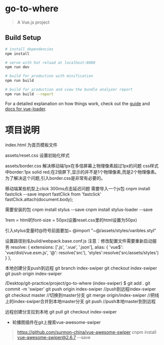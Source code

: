 # go-to-where

> A Vue.js project

## Build Setup

``` bash
# install dependencies
npm install

# serve with hot reload at localhost:8080
npm run dev

# build for production with minification
npm run build

# build for production and view the bundle analyzer report
npm run build --report
```

For a detailed explanation on how things work, check out the [guide](http://vuejs-templates.github.io/webpack/) and [docs for vue-loader](http://vuejs.github.io/vue-loader).

# 项目说明
index.html 为首页模板文件

assets/reset.css 设置初始化样式

assets/border.css 解决移动端1px在多倍屏幕上物理像素超过1px的问题
css样式中border:1px solid red;在2倍屏下,显示的并不是1个物理像素,而是2个物理像素。为了解决这个问题,引入border.css是非常有必要的。

移动端某些机型上click 300ms点击延迟问题 需要导入一个js包
 cnpm install fastclick --save
import fastClick from 'fastclick'
fastClick.attach(document.body);

需要安装的包
cnpm install stylus --save
cnpm install stylus-loader --save

1rem = html的font-size = 50px(设置reset.css里的html设置为50px)

引入stylus变量时@符号前面要加~
@import "~@/assets/styles/varibles.styl"

设置路径别名build/webpack.base.conf.js
注意：修改配置文件需要重新启动服务
resolve: {
    extensions: ['.js', '.vue', '.json'],
    alias: {
      'vue$': 'vue/dist/vue.esm.js',
      '@': resolve('src'),
      'styles':resolve('src/assets/styles')
    }
  },

本地创建分支push到远程
git branch index-swiper
git checkout index-swiper
git push origin index-swiper

/Desktop/git-practice/project/go-to-where (index-swiper)
$ git add .
git commit -m 'swiper'
git push origin index-swiper  //push到远程index-swiper
git checkout master           //切换到master分支 
git merge origin/index-swiper //把线上的index-swiper合并到本地master分支
git push  //push本地master到到远程


远程创建分支拉到本地
git pull
git checkout index-swiper



- 轮播图插件在git上搜索vue-awesome-swiper
> https://github.com/surmon-china/vue-awesome-swiper
cnpm install vue-awesome-swiper@2.6.7 --save
